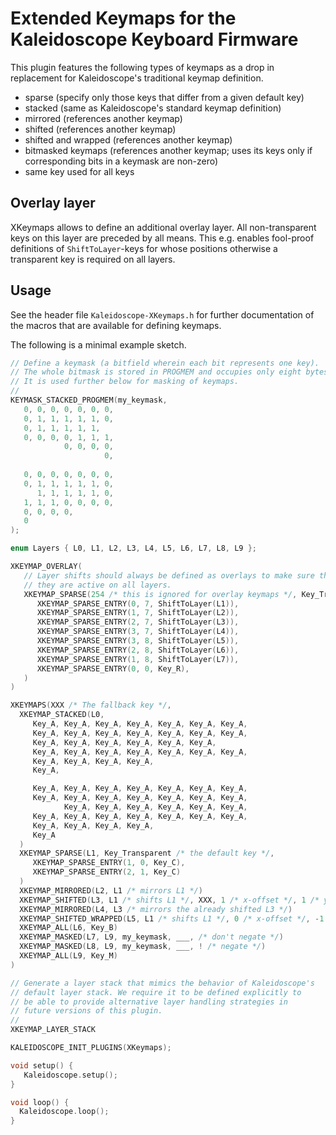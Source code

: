 # Extended Keymaps for the Kaleidoscope Keyboard Firmware

This plugin features the following types of keymaps as a drop in replacement
for Kaleidoscope's traditional keymap definition.

* sparse (specify only those keys that differ from a given default key)
* stacked (same as Kaleidoscope's standard keymap definition)
* mirrored (references another keymap)
* shifted (references another keymap)
* shifted and wrapped (references another keymap)
* bitmasked keymaps (references another keymap; uses its keys only if corresponding bits in a keymask are non-zero)
* same key used for all keys

## Overlay layer

XKeymaps allows to define an additional overlay layer. All 
non-transparent keys on this layer are preceded by all means. This e.g.
enables fool-proof definitions of `ShiftToLayer`-keys for whose positions
otherwise a transparent key is required on all layers.

## Usage

See the header file `Kaleidoscope-XKeymaps.h` for further documentation of the 
macros that are available for defining keymaps.

The following is a minimal example sketch.

```cpp
// Define a keymask (a bitfield wherein each bit represents one key).
// The whole bitmask is stored in PROGMEM and occupies only eight bytes.
// It is used further below for masking of keymaps.
//
KEYMASK_STACKED_PROGMEM(my_keymask, 
   0, 0, 0, 0, 0, 0, 0,
   0, 1, 1, 1, 1, 1, 0,
   0, 1, 1, 1, 1, 1,
   0, 0, 0, 0, 1, 1, 1,
            0, 0, 0, 0,
                     0,
                     
   0, 0, 0, 0, 0, 0, 0, 
   0, 1, 1, 1, 1, 1, 0, 
      1, 1, 1, 1, 1, 0, 
   1, 1, 1, 0, 0, 0, 0,
   0, 0, 0, 0,
   0
);

enum Layers { L0, L1, L2, L3, L4, L5, L6, L7, L8, L9 };

XKEYMAP_OVERLAY(
   // Layer shifts should always be defined as overlays to make sure that
   // they are active on all layers.
   XKEYMAP_SPARSE(254 /* this is ignored for overlay keymaps */, Key_Transparent /* the default key */,
      XKEYMAP_SPARSE_ENTRY(0, 7, ShiftToLayer(L1)),
      XKEYMAP_SPARSE_ENTRY(1, 7, ShiftToLayer(L2)),
      XKEYMAP_SPARSE_ENTRY(2, 7, ShiftToLayer(L3)),
      XKEYMAP_SPARSE_ENTRY(3, 7, ShiftToLayer(L4)),
      XKEYMAP_SPARSE_ENTRY(3, 8, ShiftToLayer(L5)),
      XKEYMAP_SPARSE_ENTRY(2, 8, ShiftToLayer(L6)),
      XKEYMAP_SPARSE_ENTRY(1, 8, ShiftToLayer(L7)),
      XKEYMAP_SPARSE_ENTRY(0, 0, Key_R),
   )  
)

XKEYMAPS(XXX /* The fallback key */,
  XKEYMAP_STACKED(L0, 
     Key_A, Key_A, Key_A, Key_A, Key_A, Key_A, Key_A,
     Key_A, Key_A, Key_A, Key_A, Key_A, Key_A, Key_A,
     Key_A, Key_A, Key_A, Key_A, Key_A, Key_A,
     Key_A, Key_A, Key_A, Key_A, Key_A, Key_A, Key_A,
     Key_A, Key_A, Key_A, Key_A,
     Key_A,

     Key_A, Key_A, Key_A, Key_A, Key_A, Key_A, Key_A,
     Key_A, Key_A, Key_A, Key_A, Key_A, Key_A, Key_A,
            Key_A, Key_A, Key_A, Key_A, Key_A, Key_A,
     Key_A, Key_A, Key_A, Key_A, Key_A, Key_A, Key_A,
     Key_A, Key_A, Key_A, Key_A,
     Key_A 
  )  
  XKEYMAP_SPARSE(L1, Key_Transparent /* the default key */,
     XKEYMAP_SPARSE_ENTRY(1, 0, Key_C),
     XKEYMAP_SPARSE_ENTRY(2, 1, Key_C)
  )
  XKEYMAP_MIRRORED(L2, L1 /* mirrors L1 */)
  XKEYMAP_SHIFTED(L3, L1 /* shifts L1 */, XXX, 1 /* x-offset */, 1 /* y-offset */)
  XKEYMAP_MIRRORED(L4, L3 /* mirrors the already shifted L3 */)
  XKEYMAP_SHIFTED_WRAPPED(L5, L1 /* shifts L1 */, 0 /* x-offset */, -1 /* y-offset */)
  XKEYMAP_ALL(L6, Key_B)
  XKEYMAP_MASKED(L7, L9, my_keymask, ___, /* don't negate */)
  XKEYMAP_MASKED(L8, L9, my_keymask, ___, ! /* negate */)
  XKEYMAP_ALL(L9, Key_M)
)

// Generate a layer stack that mimics the behavior of Kaleidoscope's
// default layer stack. We require it to be defined explicitly to
// be able to provide alternative layer handling strategies in 
// future versions of this plugin.
//
XKEYMAP_LAYER_STACK

KALEIDOSCOPE_INIT_PLUGINS(XKeymaps);

void setup() {  
   Kaleidoscope.setup();
}

void loop() {
  Kaleidoscope.loop();
}

```
